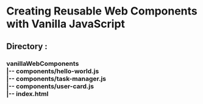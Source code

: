 <h1>Creating Reusable Web Components with Vanilla JavaScript

<h2>Directory :

<h3>vanillaWebComponents<br>
|-- components/hello-world.js<br>
|-- components/task-manager.js<br>
|-- components/user-card.js<br>
|-- index.html</h3>
